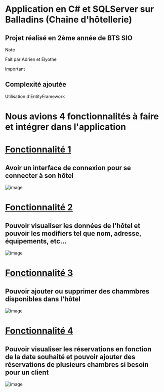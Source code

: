 # Application en C# et SQLServer sur Balladins (Chaine d'hôtellerie)

## Projet réalisé en 2ème année de BTS SIO
>[!NOTE]
> Fait par Adrien et Elyothe

>[!IMPORTANT]
> ## Complexité ajoutée
> Utilisation d'EntityFramework

# **Nous avions 4 fonctionnalités à faire et intégrer dans l'application**
# **<ins>Fonctionnalité 1**</ins>
## Avoir un interface de connexion pour se connecter à son hôtel

![image](https://github.com/ItsKiruaPC/AP-PRO-Balladins-2-annee/assets/77117153/c13ef244-bbfc-44df-81a2-e21e044b56d8)

# **<ins>Fonctionnalité 2**</ins>
## Pouvoir visualiser les données de l'hôtel et pouvoir les modifiers tel que nom, adresse, équipements, etc...

![image](https://github.com/ItsKiruaPC/AP-PRO-Balladins-2-annee/assets/77117153/037a7483-42d3-496b-bc90-0373065f7ef6)


# **<ins>Fonctionnalité 3**</ins>
## Pouvoir ajouter ou supprimer des chammbres disponibles dans l'hôtel

![image](https://github.com/ItsKiruaPC/AP-PRO-Balladins-2-annee/assets/77117153/5f064dca-dcaa-40b9-a75a-e134190f7798)


# **<ins>Fonctionnalité 4**</ins>
## Pouvoir visualiser les réservations en fonction de la date souhaité et pouvoir ajouter des réservations de plusieurs chambres si besoin pour un client

![image](https://github.com/ItsKiruaPC/AP-PRO-Balladins-2-annee/assets/77117153/6e1a2440-3386-4976-9466-3d75a72950bb)

